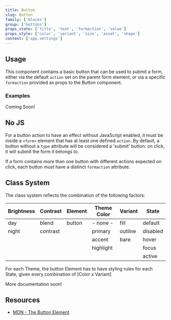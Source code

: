 ```yaml
---
title: Button
slug: Button
family: ['blocks']
group: ['buttons']
props_state: ['title', 'text', 'formaction', 'value']
props_style: ['color', 'variant', 'size', 'asset', 'shape']
context: ['app.settings']
---
```


## Usage

This component contains a basic button that can be used to submit a form, either via the default `action` set on the parent form element, or via a specific `formaction` provided as props to the Button component.

### Examples

<p class="feedback bare emoji:default">Coming Soon!</p>

## No JS

For a button action to have an effect without JavaScript enabled, it must be inside a `<form>` element that has at least one defined `action`. By default, a button without a `type` attribute will be considered a 'submit' button: on click, it will submit the form it belongs to.

If a form contains more than one button with different actions expected on click, each button must have a distinct `formaction` attribute.

## Class System

The class system reflects the combination of the following factors:

| Brightness | Contrast | Element | Theme Color | Variant | State    |
| ---------- | -------- | ------- | ----------- | ------- | -------- |
| day        | blend    | button  | - none -    | fill    | default  |
| night      | contrast |         | primary     | outline | disabled |
|            |          |         | accent      | bare    | hover    |
|            |          |         | highlight   |         | focus    |
|            |          |         |             |         | active   |

For each Theme, the button Element has to have styling rules for each State, given every combination of [Color *x* Variant]

<p class="feedback bare emoji:default">More documentation soon!</p>

## Resources

- [MDN - The Button Element](https://developer.mozilla.org/en-US/docs/Web/HTML/Element/button)
